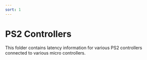 ```yaml
---
sort: 1
---
```

# PS2 Controllers

This folder contains latency information for various PS2 controllers connected to various micro controllers.